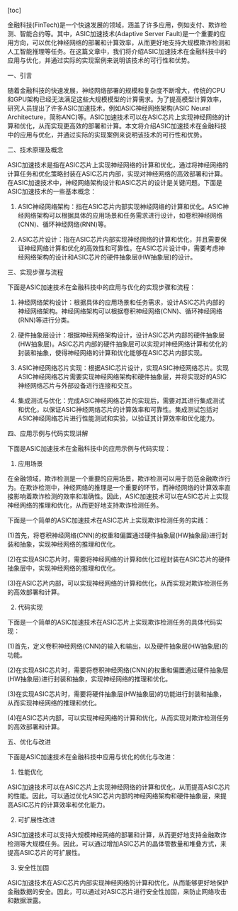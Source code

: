 
[toc]                    
                
                
金融科技(FinTech)是一个快速发展的领域，涵盖了许多应用，例如支付、欺诈检测、智能合约等。其中，ASIC加速技术(Adaptive Server Fault)是一个重要的应用方向，可以优化神经网络的部署和计算效率，从而更好地支持大规模欺诈检测和人工智能推理等任务。在这篇文章中，我们将介绍ASIC加速技术在金融科技中的应用与优化，并通过实际的实现案例来说明该技术的可行性和优势。

一、引言

随着金融科技的快速发展，神经网络部署的规模和复杂度不断增大，传统的CPU和GPU架构已经无法满足这些大规模模型的计算需求。为了提高模型计算效率，研究人员提出了许多ASIC加速技术，例如ASIC神经网络架构(ASIC Neural Architecture，简称ANC)等。ASIC加速技术可以在ASIC芯片上实现神经网络的计算和优化，从而实现更高效的部署和计算。本文将介绍ASIC加速技术在金融科技中的应用与优化，并通过实际的实现案例来说明该技术的可行性和优势。

二、技术原理及概念

ASIC加速技术是指在ASIC芯片上实现神经网络的计算和优化，通过将神经网络的计算任务和优化策略封装在ASIC芯片内部，实现对神经网络的高效部署和计算。在ASIC加速技术中，神经网络架构设计和ASIC芯片的设计是关键问题。下面是ASIC加速技术的一些基本概念：

1. ASIC神经网络架构：指在ASIC芯片内部实现神经网络的计算和优化。ASIC神经网络架构可以根据具体的应用场景和任务需求进行设计，如卷积神经网络(CNN)、循环神经网络(RNN)等。

2. ASIC芯片设计：指在ASIC芯片内部实现神经网络的计算和优化，并且需要保证神经网络计算和优化的高效性和可靠性。在ASIC芯片设计中，需要考虑神经网络架构的设计和ASIC芯片的硬件抽象层(HW抽象层)的设计。

三、实现步骤与流程

下面是ASIC加速技术在金融科技中的应用与优化的实现步骤和流程：

1. 神经网络架构设计：根据具体的应用场景和任务需求，设计ASIC芯片内部的神经网络架构。神经网络架构可以根据卷积神经网络(CNN)、循环神经网络(RNN)等进行分类。

2. 硬件抽象层设计：根据神经网络架构设计，设计ASIC芯片内部的硬件抽象层(HW抽象层)。ASIC芯片内部的硬件抽象层可以实现对神经网络计算和优化的封装和抽象，使得神经网络的计算和优化能够在ASIC芯片内部实现。

3. ASIC神经网络芯片实现：根据ASIC芯片设计，实现ASIC神经网络芯片。实现ASIC神经网络芯片需要实现神经网络架构和硬件抽象层，并将实现好的ASIC神经网络芯片与外部设备进行连接和交互。

4. 集成测试与优化：完成ASIC神经网络芯片的实现后，需要对其进行集成测试和优化，以保证ASIC神经网络芯片的计算效率和可靠性。集成测试包括对ASIC神经网络芯片进行性能测试和实验，以验证其计算效率和优化能力。

四、应用示例与代码实现讲解

下面是ASIC加速技术在金融科技中的应用示例与代码实现：

1. 应用场景

在金融领域，欺诈检测是一个重要的应用场景，欺诈检测可以用于防范金融欺诈行为。在欺诈检测中，神经网络的推理是一个重要的环节，而神经网络的计算效率直接影响着欺诈检测的效率和准确性。因此，ASIC加速技术可以在ASIC芯片上实现神经网络的推理和优化，从而更好地支持欺诈检测任务。

下面是一个简单的ASIC加速技术在ASIC芯片上实现欺诈检测任务的实践：

(1)首先，将卷积神经网络(CNN)的权重和偏置通过硬件抽象层(HW抽象层)进行封装和抽象，实现神经网络的推理和优化。

(2)在实现ASIC芯片时，需要将神经网络的计算和优化过程封装在ASIC芯片的硬件抽象层中，实现神经网络的推理和优化。

(3)在ASIC芯片内部，可以实现神经网络的计算和优化，从而实现对欺诈检测任务的高效部署和计算。

2. 代码实现

下面是一个简单的ASIC加速技术在ASIC芯片上实现欺诈检测任务的具体代码实现：

(1)首先，定义卷积神经网络(CNN)的输入和输出，以及硬件抽象层(HW抽象层)的功能。

(2)在实现ASIC芯片时，需要将卷积神经网络(CNN)的权重和偏置通过硬件抽象层(HW抽象层)进行封装和抽象，实现神经网络的推理和优化。

(3)在实现ASIC芯片时，需要将硬件抽象层(HW抽象层)的功能进行封装和抽象，从而实现神经网络的推理和优化。

(4)在ASIC芯片内部，可以实现神经网络的计算和优化，从而实现对欺诈检测任务的高效部署和计算。

五、优化与改进

下面是ASIC加速技术在金融科技中应用与优化的优化与改进：

1. 性能优化

ASIC加速技术可以在ASIC芯片上实现神经网络的计算和优化，从而提高ASIC芯片的性能。因此，可以通过优化ASIC芯片内部的神经网络架构和硬件抽象层，来提高ASIC芯片的计算效率和优化能力。

2. 可扩展性改进

ASIC加速技术可以支持大规模神经网络的部署和计算，从而更好地支持金融欺诈检测等大规模任务。因此，可以通过增加ASIC芯片的晶体管数量和堆叠方式，来提高ASIC芯片的可扩展性。

3. 安全性加固

ASIC加速技术在ASIC芯片内部实现神经网络的计算和优化，从而能够更好地保护金融数据的安全。因此，可以通过对ASIC芯片进行安全性加固，来防止网络攻击和数据泄露。

